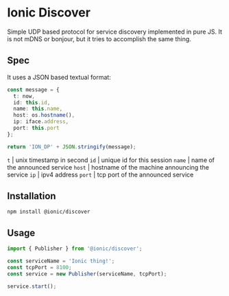 # Ionic Discover

Simple UDP based protocol for service discovery implemented in pure JS. It is
not mDNS or bonjour, but it tries to accomplish the same thing.

## Spec

It uses a JSON based textual format:

```ts
const message = {
  t: now,
  id: this.id,
  name: this.name,
  host: os.hostname(),
  ip: iface.address,
  port: this.port
};

return 'ION_DP' + JSON.stringify(message);
```

`t`    | unix timestamp in second
`id`   | unique id for this session
`name` | name of the announced service
`host` | hostname of the machine announcing the service
`ip`   | ipv4 address
`port` | tcp port of the announced service

## Installation

```
npm install @ionic/discover
```

## Usage

```ts
import { Publisher } from '@ionic/discover';

const serviceName = 'Ionic thing!';
const tcpPort = 8100;
const service = new Publisher(serviceName, tcpPort);

service.start();
```
